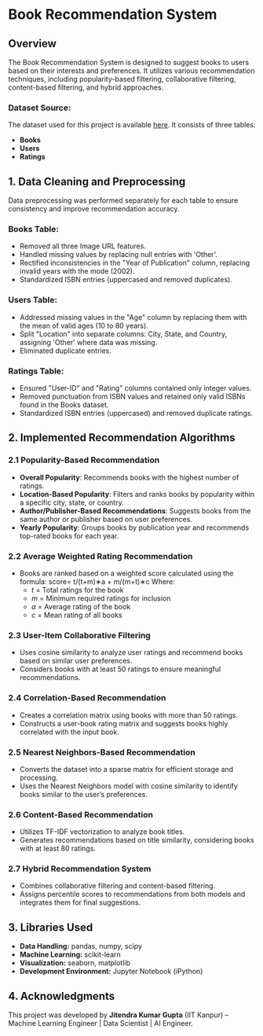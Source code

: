 # Book Recommendation System

## Overview
The Book Recommendation System is designed to suggest books to users based on their interests and preferences. It utilizes various recommendation techniques, including popularity-based filtering, collaborative filtering, content-based filtering, and hybrid approaches.

### Dataset Source:
The dataset used for this project is available [here](https://drive.google.com/drive/folders/1xv7na_E7hmg9OFKWGu1ZiO4v_ZPPodyc?usp=sharing). It consists of three tables:
- **Books**
- **Users**
- **Ratings**

## 1. Data Cleaning and Preprocessing
Data preprocessing was performed separately for each table to ensure consistency and improve recommendation accuracy.

### Books Table:
- Removed all three Image URL features.
- Handled missing values by replacing null entries with 'Other'.
- Rectified inconsistencies in the "Year of Publication" column, replacing invalid years with the mode (2002).
- Standardized ISBN entries (uppercased and removed duplicates).

### Users Table:
- Addressed missing values in the "Age" column by replacing them with the mean of valid ages (10 to 80 years).
- Split "Location" into separate columns: City, State, and Country, assigning 'Other' where data was missing.
- Eliminated duplicate entries.

### Ratings Table:
- Ensured "User-ID" and "Rating" columns contained only integer values.
- Removed punctuation from ISBN values and retained only valid ISBNs found in the Books dataset.
- Standardized ISBN entries (uppercased) and removed duplicate ratings.

## 2. Implemented Recommendation Algorithms

### 2.1 Popularity-Based Recommendation
- **Overall Popularity**: Recommends books with the highest number of ratings.
- **Location-Based Popularity**: Filters and ranks books by popularity within a specific city, state, or country.
- **Author/Publisher-Based Recommendations**: Suggests books from the same author or publisher based on user preferences.
- **Yearly Popularity**: Groups books by publication year and recommends top-rated books for each year.

### 2.2 Average Weighted Rating Recommendation
- Books are ranked based on a weighted score calculated using the formula:
 score= t/(t+m)∗a + m/(m+t)∗c
  Where:
  - *t* = Total ratings for the book
  - *m* = Minimum required ratings for inclusion
  - *a* = Average rating of the book
  - *c* = Mean rating of all books

### 2.3 User-Item Collaborative Filtering
- Uses cosine similarity to analyze user ratings and recommend books based on similar user preferences.
- Considers books with at least 50 ratings to ensure meaningful recommendations.

### 2.4 Correlation-Based Recommendation
- Creates a correlation matrix using books with more than 50 ratings.
- Constructs a user-book rating matrix and suggests books highly correlated with the input book.

### 2.5 Nearest Neighbors-Based Recommendation
- Converts the dataset into a sparse matrix for efficient storage and processing.
- Uses the Nearest Neighbors model with cosine similarity to identify books similar to the user’s preferences.

### 2.6 Content-Based Recommendation
- Utilizes TF-IDF vectorization to analyze book titles.
- Generates recommendations based on title similarity, considering books with at least 80 ratings.

### 2.7 Hybrid Recommendation System
- Combines collaborative filtering and content-based filtering.
- Assigns percentile scores to recommendations from both models and integrates them for final suggestions.

## 3. Libraries Used
- **Data Handling:** pandas, numpy, scipy
- **Machine Learning:** scikit-learn
- **Visualization:** seaborn, matplotlib
- **Development Environment:** Jupyter Notebook (iPython)

## 4. Acknowledgments
This project was developed by **Jitendra Kumar Gupta** (IIT Kanpur) – Machine Learning Engineer | Data Scientist | AI Engineer.

